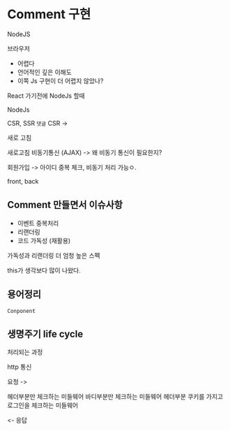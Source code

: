 # Comment 구현

NodeJS

브라우저

- 어렵다
- 언어적인 깊은 이해도
- 이쪽 Js 구현이 더 어렵지 않았나?

React 가기전에
NodeJs 할때

NodeJs

CSR, SSR
`댓글` CSR ->

새로 고침

새로고침
비동기통신 (AJAX) -> 왜 비동기 통신이 필요한지?

회원가입 -> 아이디 중복 체크, 비동기 처리 가능ㅇ.

front, back

## Comment 만들면서 이슈사항

- 이벤트 중복처리
- 리랜더링
- 코드 가독성 (재활용)

가독성과 리랜더링 더 엄청 높은 스펙

this가 생각보다 많이 나왔다.

## 용어정리

`Conponent`

## 생명주기 life cycle

처리되는 과정

http 통신

요청 ->

헤더부분만 체크하는 미들웨어
바디부분만 체크하는 미들웨어
헤더부분 쿠키를 가지고 로그인을 체크하는 미들웨어

<- 응답
